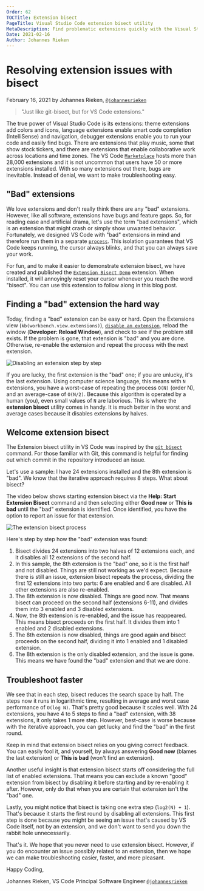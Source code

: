 ```yaml
---
Order: 62
TOCTitle: Extension bisect
PageTitle: Visual Studio Code extension bisect utility
MetaDescription: Find problematic extensions quickly with the Visual Studio Code extension bisect utility
Date: 2021-02-16
Author: Johannes Rieken
---
```


# Resolving extension issues with bisect

February 16, 2021 by Johannes Rieken, [`@johannesrieken`](https://twitter.com/johannesrieken)

> "Just like git-bisect, but for VS Code extensions."

The true power of Visual Studio Code is its extensions: theme extensions add colors and icons, language extensions enable smart code completion (IntelliSense) and navigation, debugger extensions enable you to run your code and easily find bugs. There are extensions that play music, some that show stock tickers, and there are extensions that enable collaborative work across locations and time zones. The VS Code [`Marketplace`](https://marketplace.visualstudio.com/vscode) hosts more than 28,000 extensions and it is not uncommon that users have 50 or more extensions installed. With so many extensions out there, bugs are inevitable. Instead of denial, we want to make troubleshooting easy.

## "Bad" extensions

We love extensions and don't really think there are any "bad" extensions. However, like all software, extensions have bugs and feature gaps. So, for reading ease and artificial drama, let's use the term "bad extensions", which is an extension that might crash or simply show unwanted behavior. Fortunately, we designed VS Code with "bad" extensions in mind and therefore run them in a separate [`process`](https://code.visualstudio.com/api/advanced-topics/extension-host). This isolation guarantees that VS Code keeps running, the cursor always blinks, and that you can always save your work.

For fun, and to make it easier to demonstrate extension bisect, we have created and published the [`Extension Bisect Demo`](https://marketplace.visualstudio.com/items?itemName=jrieken.bisectdemo) extension. When installed, it will annoyingly reset your cursor whenever you reach the word "bisect". You can use this extension to follow along in this blog post.

## Finding a "bad" extension the hard way

Today, finding a "bad" extension can be easy or hard.  Open the Extensions view (`kb(workbench.view.extensions)`), [`disable an extension`](/docs/editor/extension-marketplace.md#disable-an-extension), reload the window (**Developer: Reload Window**), and check to see if the problem still exists. If the problem is gone, that extension is "bad" and you are done. Otherwise, re-enable the extension and repeat the process with the next extension.

![`Disabling an extension step by step`](./disable_manually.png)

If you are lucky, the first extension is the "bad" one; if you are unlucky, it's the last extension. Using computer science language, this means with `N` extensions, you have a worst-case of repeating the process `O(N)` (order N), and an average-case of `O(N/2)`. Because this algorithm is operated by a human (you), even small values of `N` are laborious. This is where the **extension bisect** utility comes in handy. It is much better in the worst and average cases because it disables extensions by halves.

## Welcome extension bisect

The Extension bisect utility in VS Code was inspired by the [`git bisect`](https://git-scm.com/docs/git-bisect) command. For those familiar with Git, this command is helpful for finding out which commit in the repository introduced an issue.

Let's use a sample: I have 24 extensions installed and the 8th extension is "bad". We know that the iterative approach requires 8 steps. What about bisect?

The video below shows starting extension bisect via the **Help: Start Extension Bisect** command and then selecting either **Good now** or **This is bad** until the "bad" extension is identified. Once identified, you have the option to report an issue for that extension.

![`The extension bisect process`](bisect.gif)

Here's step by step how the "bad" extension was found:

1. Bisect divides 24 extensions into two halves of 12 extensions each, and it disables all 12 extensions of the second half.
2. In this sample, the 8th extension is the "bad" one, so it is the first half and not disabled. Things are still not working as we'd expect. Because there is still an issue, extension bisect repeats the process, dividing the first 12 extensions into two parts: 6 are enabled and 6 are disabled. All other extensions are also re-enabled.
3. The 8th extension is now disabled. Things are good now. That means bisect can proceed on the second half (extensions 6-11), and divides them into 3 enabled and 3 disabled extensions.
4. Now, the 8th extension is re-enabled, and the issue has reappeared. This means bisect proceeds on the first half. It divides them into 1 enabled and 2 disabled extensions.
5. The 8th extension is now disabled, things are good again and bisect proceeds on the second half, dividing it into 1 enabled and 1 disabled extension.
6. The 8th extension is the only disabled extension, and the issue is gone. This means we have found the "bad" extension and that we are done.

## Troubleshoot faster

We see that in each step, bisect reduces the search space by half. The steps now it runs in logarithmic time, resulting in average and worst case performance of `O(log N)`. That's pretty good because it scales well. With 24 extensions, you have 4 to 5 steps to find a "bad" extension, with 38 extensions, it only takes 1 more step. However, best-case is worse because with the iterative approach, you can get lucky and find the "bad" in the first round.

Keep in mind that extension bisect relies on you giving correct feedback. You can easily fool it, and yourself, by always answering **Good now** (blames the last extension) or **This is bad** (won't find an extension).

Another useful insight is that extension bisect starts off considering the full list of enabled extensions. That means you can exclude a known "good" extension from bisect by disabling it before starting and by re-enabling it after. However, only do that when you are certain that extension isn't the "bad" one.

Lastly, you might notice that bisect is taking one extra step (`log2(N) + 1`). That's because it starts the first round by disabling all extensions. This first step is done because you might be seeing an issue that's caused by VS Code itself, not by an extension, and we don't want to send you down the rabbit hole unnecessarily.

That's it. We hope that you never need to use extension bisect. However, if you do encounter an issue possibly related to an extension, then we hope we can make troubleshooting easier, faster, and more pleasant.

Happy Coding,

Johannes Rieken, VS Code Principal Software Engineer [`@johannesrieken`](https://twitter.com/johannesrieken)
